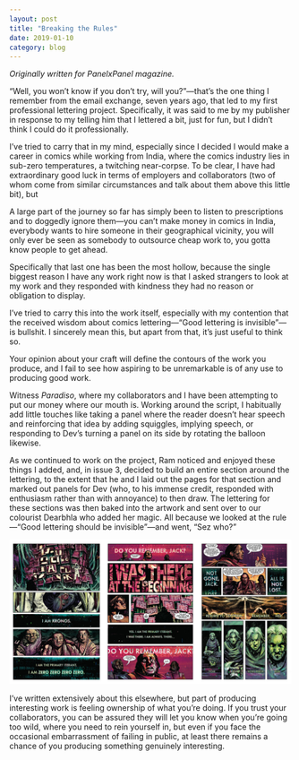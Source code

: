 ```yaml
---
layout: post
title: "Breaking the Rules"
date: 2019-01-10
category: blog
---
```

_Originally written for PanelxPanel magazine._


“Well, you won’t know if you don’t try, will you?”—that’s the one thing I remember from the email exchange, seven years ago, that led to my first professional lettering project. Specifically, it was said to me by my publisher in response to my telling him that I lettered a bit, just for fun, but I didn’t think I could do it professionally.

I’ve tried to carry that in my mind, especially since I decided I would make a career in comics while working from India, where the comics industry lies in sub-zero temperatures, a twitching near-corpse. To be clear, I have had extraordinary good luck in terms of employers and collaborators (two of whom come from similar circumstances and talk about them above this little bit), but 

A large part of the journey so far has simply been to listen to prescriptions and to doggedly ignore them—you can’t make money in comics in India, everybody wants to hire someone in their geographical vicinity, you will only ever be seen as somebody to outsource cheap work to, you gotta know people to get ahead.

Specifically that last one has been the most hollow, because the single biggest reason I have any work right now is that I asked strangers to look at my work and they responded with kindness they had no reason or obligation to display.

I’ve tried to carry this into the work itself, especially with my contention that the received wisdom about comics lettering—“Good lettering is invisible”—is bullshit. I sincerely mean this, but apart from that, it’s just useful to think so.

Your opinion about your craft will define the contours of the work you produce, and I fail to see how aspiring to be unremarkable is of any use to producing good work.

Witness _Paradiso_, where my collaborators and I have been attempting to put our money where our mouth is. Working around the script, I habitually add little touches like taking a panel where the reader doesn’t hear speech and reinforcing that idea by adding squiggles, implying speech, or responding to Dev’s turning a panel on its side by rotating the balloon likewise.

As we continued to work on the project, Ram noticed and enjoyed these things I added, and, in issue 3, decided to build an entire section around the lettering, to the extent that he and I laid out the pages for that section and marked out panels for Dev (who, to his immense credit, responded with enthusiasm rather than with annoyance) to then draw. The lettering for these sections was then baked into the artwork and sent over to our colourist Dearbhla who added her magic. All because we looked at the rule—“Good lettering should be invisible”—and went, “Sez who?”

![Paradiso #3](/img/Paradiso3_Spread.jpg "Paradiso #3")

I’ve written extensively about this elsewhere, but part of producing interesting work is feeling ownership of what you’re doing. If you trust your collaborators, you can be assured they will let you know when you’re going too wild, where you need to rein yourself in, but even if you face the occasional embarrassment of failing in public, at least there remains a chance of you producing something genuinely interesting.